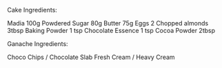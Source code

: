 Cake Ingredients:

Madia 100g
Powdered Sugar 80g
Butter 75g
Eggs 2
Chopped almonds 3tbsp
Baking Powder 1 tsp
Chocolate Essence 1 tsp
Cocoa Powder 2tbsp 

Ganache Ingredients:

Choco Chips / Chocolate Slab
Fresh Cream / Heavy Cream 